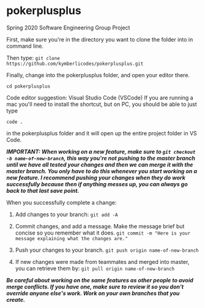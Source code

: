 # pokerplusplus
Spring 2020 Software Engineering Group Project

First, make sure you're in the directory you want to clone the folder into in command line.

Then type:
```git clone https://github.com/kymberlicodes/pokerplusplus.git```

Finally, change into the pokerplusplus folder, and open your editor there.

```cd pokerplusplus```

Code editor suggestion: Visual Studio Code (VSCode)
If you are running a mac you'll need to install the shortcut, but on PC, you should be able to just type

```code .```

in the pokerplusplus folder and it will open up the entire project folder in VS Code.

***IMPORTANT: When working on a new feature, make sure to ```git checkout -b name-of-new-branch```, this way you're not pushing to the master branch until we have all tested your changes and then we can merge it with the master branch. You only have to do this whenever you start working on a new feature. I recommend pushing your changes when they do work successfully because then if anything messes up, you can always go back to that last save point.***

When you successfully complete a change:

1. Add changes to your branch:
```git add -A```

2. Commit changes, and add a message. Make the message brief but concise so you remember what it does.
```git commit -m "Here is your message explaining what the changes are."```

3. Push your changes to your branch.
```git push origin name-of-new-branch```

4. If new changes were made from teammates and merged into master, you can retrieve them by:
```git pull origin name-of-new-branch```

***Be careful about working on the same features as other people to avoid merge conflicts. If you have one, make sure to review it so you don't override anyone else's work. Work on your own branches that you create.***

